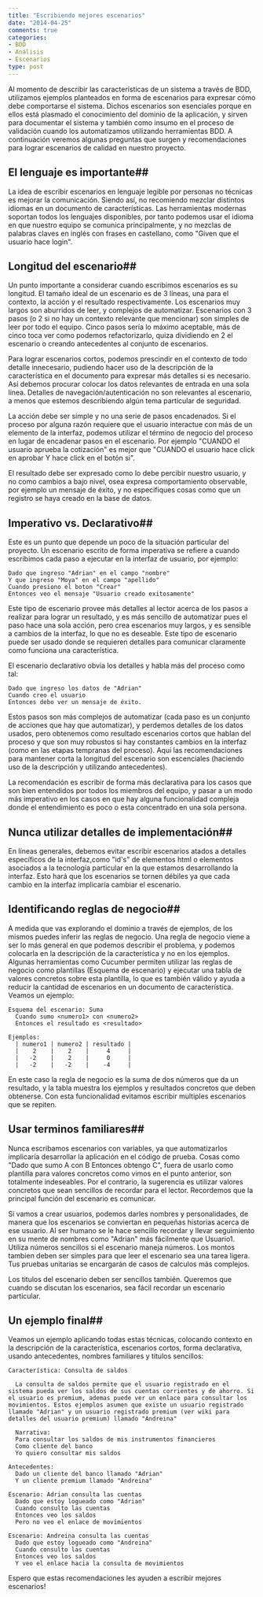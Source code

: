 ```yaml
---
title: "Escribiendo mejores escenarios"
date: "2014-04-25"
comments: true
categories: 
- BDD
- Análisis
- Escenarios
type: post
---
```


Al momento de describir las características de un sistema a través de BDD, utilizamos ejemplos planteados en forma de escenarios para expresar cómo debe comportarse el sistema. Dichos escenarios son esenciales porque en ellos está plasmado el conocimiento del dominio de la aplicación, y sirven para documentar el sistema y también como insumo en el proceso de validación cuando los automatizamos utilizando herramientas BDD. A continuación veremos algunas preguntas que surgen y recomendaciones para lograr escenarios de calidad en nuestro proyecto.

<!--more-->
## El lenguaje es importante##

La idea de escribir escenarios en lenguaje legible por personas no técnicas es mejorar la comunicación. Siendo así, no recomiendo mezclar distintos idiomas en un documento de características. Las herramientas modernas soportan todos los lenguajes disponibles, por tanto podemos usar el idioma en que nuestro equipo se comunica principalmente, y no mezclas de palabras claves en inglés con frases en castellano, como "Given que el usuario hace login".

## Longitud del escenario##

Un punto importante a considerar cuando escribimos escenarios es su longitud. El tamaño ideal de un escenario es de 3 líneas, una para el contexto, la acción y el resultado respectivamente. Los escenarios muy largos son aburridos de leer, y complejos de automatizar. Escenarios con 3 pasos (o 2 si no hay un contexto relevante que mencionar) son simples de leer por todo el equipo. Cinco pasos sería lo máximo aceptable, más de cinco toca ver como podemos refactorizarlo, quiza dividiendo en 2 el escenario o creando antecedentes al conjunto de escenarios.

Para lograr escenarios cortos, podemos prescindir en el contexto de todo detalle innecesario, pudiendo hacer uso de la descripción de la característica en el documento para expresar más detalles si es necesario. Así debemos procurar colocar los datos relevantes de entrada en una sola línea. Detalles de navegación/autenticación no son relevantes al escenario, a menos que estemos describiendo algún tema particular de seguridad. 

La acción debe ser simple y no una serie de pasos encadenados. Si el proceso por alguna razón requiere que el usuario interactue con más de un elemento de la interfaz, podemos utilizar el término de negocio del proceso en lugar de encadenar pasos en el escenario. Por ejemplo "CUANDO el usuario aprueba la cotización" es mejor que "CUANDO el usuario hace click en aprobar Y hace click en el botón si".

El resultado debe ser expresado como lo debe percibir nuestro usuario, y no como cambios a bajo nivel, osea expresa comportamiento observable, por ejemplo un mensaje de éxito, y no especifiques cosas como que un registro se haya creado en la base de datos.

## Imperativo vs. Declarativo##

Este es un punto que depende un poco de la situación particular del proyecto. Un escenario escrito de forma imperativa se refiere a cuando escribimos cada paso a ejecutar en la interfaz de usuario, por ejemplo:

    Dado que ingreso "Adrian" en el campo "nombre"
    Y que ingreso "Moya" en el campo "apellido"
    Cuando presiono el boton "Crear"
    Entonces veo el mensaje "Usuario creado exitosamente"

Este tipo de escenario provee más detalles al lector acerca de los pasos a realizar para lograr un resultado, y es más sencillo de automatizar pues el paso hace una sola acción, pero crea escenarios muy largos, y es sensible a cambios de la interfaz, lo que no es deseable. Este tipo de escenario puede ser usado donde se requieren detalles para comunicar claramente como funciona una característica. 

El escenario declarativo obvia los detalles y habla más del proceso como tal:

    Dado que ingreso los datos de "Adrian"
    Cuando creo el usuario
    Entonces debo ver un mensaje de éxito.

Estos pasos son más complejos de automatizar (cada paso es un conjunto de acciones que hay que automatizar), y perdemos detalles de los datos usados, pero obtenemos como resultado escenarios cortos que hablan del proceso y que son muy robustos si hay constantes cambios en la interfaz (como en las etapas tempranas del proceso). Aqui las recomendaciones para mantener corta la longitud del escenario son escenciales (haciendo uso de la descripción y utilizando antecedentes).

La recomendación es escribir de forma más declarativa para los casos que son bien entendidos por todos los miembros del equipo, y pasar a un modo más imperativo en los casos en que hay alguna funcionalidad compleja donde el entendimiento es poco o esta concentrado en una sola persona. 

## Nunca utilizar detalles de implementación##

En líneas generales, debemos evitar escribir escenarios atados a detalles específicos de la interfaz,como "id's" de elementos html o elementos asociados a la tecnología particular en la que estamos desarrollando la interfaz. Esto hará que los escenarios se tornen débiles ya que cada cambio en la interfaz implicaría cambiar el escenario. 

## Identificando reglas de negocio##

A medida que vas explorando el dominio a través de ejemplos, de los mismos puedes inferir las reglas de negocio. Una regla de negocio viene a ser lo más general en que podemos describir el problema, y podemos colocarla en la descripción de la característica y no en los ejemplos. Algunas herramientas como Cucumber permiten utilizar las reglas de negocio como plantillas (Esquema de escenario) y ejecutar una tabla de valores concretos sobre esta plantilla, lo que es también válido y ayuda a reducir la cantidad de escenarios en un documento de característica. Veamos un ejemplo:

    Esquema del escenario: Suma
      Cuando sumo <numero1> con <numero2>
      Entonces el resultado es <resultado>

    Ejemplos:
      | numero1 | numero2 | resultado |
      |    2    |    2    |     4     |
      |   -2    |    2    |     0     |
      |   -2    |   -2    |    -4     |

En este caso la regla de negocio es la suma de dos números que da un resultado, y la tabla muestra los ejemplos y resultados concretos que deben obtenerse. Con esta funcionalidad evitamos escribir multiples escenarios que se repiten.

## Usar terminos familiares##

Nunca escribamos escenarios con variables, ya que automatizarlos implicaría desarrollar la aplicación en el código de prueba. Cosas como "Dado que sumo A con B Entonces obtengo C", fuera de usarlo como plantilla para valores concretos como vimos en el punto anterior, son totalmente indeseables. Por el contrario, la sugerencia es utilizar valores concretos que sean sencillos de recordar para el lector. Recordemos que la principal función del escenario es comunicar. 

Si vamos a crear usuarios, podemos darles nombres y personalidades, de manera que los escenarios se conviertan en pequeñas historias acerca de ese usuario. Al ser humano se le hace sencillo recordar y llevar seguimiento en su mente de nombres como "Adrian" más fácilmente que Usuario1. Utiliza números sencillos si el escenario maneja números. Los montos tambien deben ser simples para que leer el escenario sea una tarea ligera. Tus pruebas unitarias se encargarán de casos de calculos más complejos. 

Los titulos del escenario deben ser sencillos también. Queremos que cuando se discutan los escenarios, sea fácil recordar un escenario particular. 

## Un ejemplo final##

Veamos un ejemplo aplicando todas estas técnicas, colocando contexto en la descripción de la característica, escenarios cortos, forma declarativa, usando antecedentes, nombres familiares y titulos sencillos:

    Característica: Consulta de saldos

      La consulta de saldos permite que el usuario registrado en el sistema pueda ver los saldos de sus cuentas corrientes y de ahorro. Si el usuario es premium, ademas puede ver un enlace para consultar los movimientos. Estos ejemplos asumen que existe un usuario registrado llamado "Adrian" y un usuario registrado premium (ver wiki para detalles del usuario premium) llamado "Andreina"

      Narrativa:
      Para consultar los saldos de mis instrumentos financieros
      Como cliente del banco
      Yo quiero consultar mis saldos

    Antecedentes:
      Dado un cliente del banco llamado "Adrian" 
      Y un cliente premium llamado "Andreina"

    Escenario: Adrian consulta las cuentas
      Dado que estoy logueado como "Adrian"
      Cuando consulto las cuentas
      Entonces veo los saldos
      Pero no veo el enlace de movimientos

    Escenario: Andreina consulta las cuentas
      Dado que estoy logueado como "Andreina"
      Cuando consulto las cuentas
      Entonces veo los saldos
      Y veo el enlace hacia la consulta de movimientos

Espero que estas recomendaciones les ayuden a escribir mejores escenarios! 
